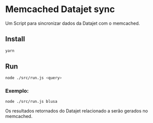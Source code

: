 # Memcached Datajet sync

Um Script para sincronizar dados da Datajet com o memcached.

## Install 
```sh 
yarn
```

## Run

```sh
node ./src/run.js <query>
```

### Exemplo:
```sh
node ./src/run.js blusa
```

Os resultados retornados do Datajet relacionado a <query> serão gerados no memcached.

